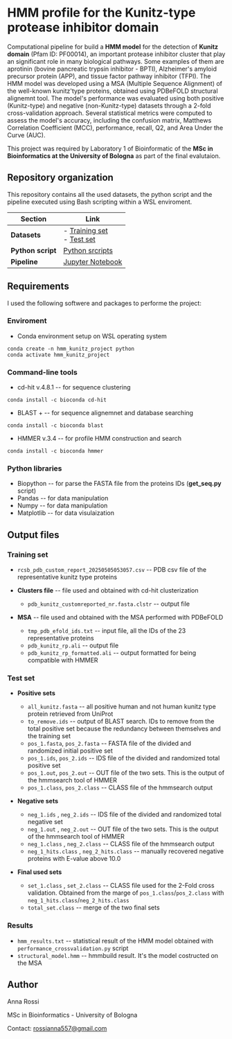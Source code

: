 # HMM profile for the Kunitz-type protease inhibitor domain

Computational pipeline for build a __HMM model__ for the detection of __Kunitz domain__ (Pfam ID: PF00014), an important protease inhibitor cluster that play an significant role in many biological pathways. Some examples of them are aprotinin (bovine pancreatic trypsin inhibitor - BPTI), Alzheimer's amyloid precursor protein (APP), and tissue factor pathway inhibitor (TFPI). 
The HMM model was developed using a MSA (Multiple Sequence Alignment) of the well-known kunitz'type proteins, obtained using PDBeFOLD structural alignemnt tool. The model's performance was evaluated using both positive (Kunitz-type) and negative (non-Kunitz-type) datasets through a 2-fold cross-validation approach. Several statistical metrics were computed to assess the model's accuracy, including the confusion matrix, Matthews Correlation Coefficient (MCC), performance, recall, Q2, and Area Under the Curve (AUC).

This project was required by Laboratory 1 of Bioinformatic of the __MSc in Bioinformatics at the University of Bologna__ as part of the final evalutaion. 


## Repository organization
This repository contains all the used datasets, the python script and the pipeline executed using Bash scripting within a WSL enviroment. 

| Section         | Link                                                              |
|-----------------|-------------------------------------------------------------------------------|
| **Datasets**    | - [Training set](./training%20set) <br> - [Test set](./test%20set)            |
| **Python script** | [Python srcripts](./python_script)                                 |
| **Pipeline**     | [Jupyter Notebook](./HMM_kunitz_pipeline.ipynb)               |


## Requirements
I used the following softwere and packages to performe the project:

### Enviroment
- Conda environment setup on WSL operating system 
```
conda create -n hmm_kunitz_project python
conda activate hmm_kunitz_project
```

### Command-line tools
- cd-hit v.4.8.1 -- for sequence clustering
```
conda install -c bioconda cd-hit
```
- BLAST + -- for sequence alignemnet and database searching
```
conda install -c bioconda blast
```
- HMMER v.3.4 -- for profile HMM construction and search
```
conda install -c bioconda hmmer
```

### Python libraries
- Biopython -- for parse the FASTA file from the proteins IDs (__get_seq.py__ script)
- Pandas -- for data manipulation
- Numpy -- for data manipulation
- Matplotlib -- for data visulaization

## Output files
### Training set
- `rcsb_pdb_custom_report_20250505053057.csv` -- PDB csv file of the representative kunitz type proteins
  
- __Clusters file__ -- file used and obtained with cd-hit clusterization
    - `pdb_kunitz_customreported_nr.fasta.clstr` -- output file 

- __MSA__ -- file used and obtained with the MSA performed with PDBeFOLD
    - `tmp_pdb_efold_ids.txt` -- input file, all the IDs of the 23 representative proteins
    - `pdb_kunitz_rp.ali` -- output file
    - `pdb_kunitz_rp_formatted.ali` -- output formatted for being compatible with HMMER
  
### Test set 
- __Positive sets__
    - `all_kunitz.fasta` -- all positive human and not human kunitz type protein retrieved from UniProt
    - `to_remove.ids` -- output of BLAST search. IDs to remove from the total positive set because the redundancy between themselves and the training set 
    - `pos_1.fasta`, `pos_2.fasta` -- FASTA file of the divided and randomized initial positive set
    -  `pos_1.ids`, `pos_2.ids` -- IDS file of the divided and randomized total positive set
    -   `pos_1.out`, `pos_2.out` -- OUT file of the two sets. This is the output of the hmmsearch tool of HMMER
    -    `pos_1.class`, `pos_2.class` -- CLASS file of the hmmsearch output

- __Negative sets__
    - `neg_1.ids` , `neg_2.ids` -- IDS file of the divided and randomized total negative set
    - `neg_1.out` , `neg_2.out` -- OUT file of the two sets. This is the output of the hmmsearch tool of HMMER
    - `neg_1.class` , `neg_2.class` -- CLASS file of the hmmsearch output
    - `neg_1_hits.class` , `neg_2_hits.class` -- manually recovered negative proteins with E-value above 10.0

- __Final used sets__
    - `set_1.class` , `set_2.class` -- CLASS file used for the 2-Fold cross validation. Obtained from the marge of `pos_1.class`/`pos_2.class` with `neg_1_hits.class`/`neg_2_hits.class`
    - `total_set.class` -- merge of the two final sets

### Results
- `hmm_results.txt` -- statistical result of the HMM model obtained with `performance_crossvalidation.py` script
- `structural_model.hmm` -- hmmbuild result. It's the model costructed on the MSA

## Author 
Anna Rossi 

MSc in Bioinformatics - University of Bologna 

Contact: rossianna557@gmail.com
      
